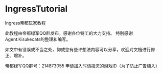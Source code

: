 IngressTutorial
===============

Ingress帝都玩家教程

此教程由帝都绿军QQ群发布，感谢各位特工的大力支持。
特别感谢Agent:Kisukecats的整理和编写。

如文中有错误或不当之处，抑或您有些许想法内容可以分享，欢迎对文档进行修正、增补。

帝都绿军QQ群号：214873055
申请加入时请报您的游戏ID（为了防止广告植入）
